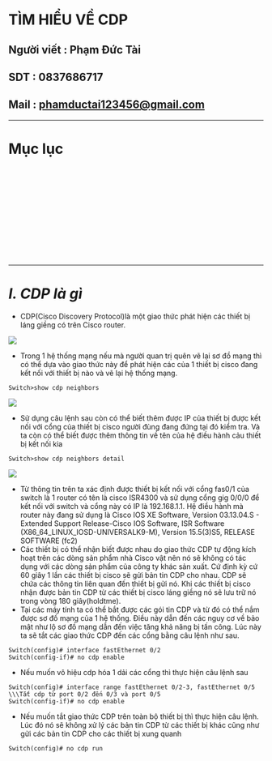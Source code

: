 <!--
# h1
## h2
### h3
#### h4
##### h5
###### h6

*in nghiêng*

**bôi đậm**

***vừa in nghiêng vừa bôi đậm***

`inlide code`

```php

echo ("highlight code");

```

[Link test](https://viblo.asia/helps/cach-su-dung-markdown-bxjvZYnwkJZ)

![markdown](https://images.viblo.asia/518eea86-f0bd-45c9-bf38-d5cb119e947d.png)

* mục 3
* mục 2
* mục 1

1. item 1
2. item 2
3. item 3

***
horizonal rules

> text

{@youtube: https://www.youtube.com/watch?v=HndN6P9ke6U}
* Cài đặt nginx bằng câu lệnh sau
```php
dnf -y install nginx
```
*	Cấu hình nginx như sau
```php
vi /etc/nginx/nginx.conf

 Server{
     ...
     server_name www.srv.world;
     ...
 }
 
-->

# TÌM HIỂU VỀ CDP
## Người viết : Phạm Đức Tài
## SDT : 0837686717
## Mail : phamductai123456@gmail.com

***
# Mục lục
# []()

## &ensp; []()

## &ensp; []()

## &ensp; []()

# []()
***
# ***I.	CDP là gì***
* CDP(Cisco Discovery Protocol)là một giao thức phát hiện các thiết bị láng giềng có trên Cisco router.

![](https://user-images.githubusercontent.com/52046920/182113706-167e0a6b-1493-4385-a866-8ea86eae30d1.png)
* Trong 1 hệ thống mạng nếu mà người quan trị quên vẽ lại sơ đồ mạng thì có thể dựa vào giao thức này để phát hiện các của 1 thiết bị cisco đang kết nối với thiết bị nào và vẽ lại hệ thống mạng.
```cisco
Switch>show cdp neighbors
```

![](https://user-images.githubusercontent.com/52046920/182113562-d6df8c7b-de94-4ad0-a16a-eba994f970ce.png)
* Sử dụng câu lệnh sau còn có thể biết thêm được IP của thiết bị được kết nối với cổng của thiết bị cisco người đùng đang đứng tại đó kiểm tra. Và ta còn có thể biết được thêm thông tin về tên của hệ điều hành cảu thiết bị kết nối kia
```cisco
Switch>show cdp neighbors detail
```

![](https://user-images.githubusercontent.com/52046920/182113572-a983c1cb-07b5-4081-baba-ad4477f3b4f4.png)
* Từ thông tin trên ta xác định được thiết bị kết nối với cổng fas0/1 của switch là 1 router có tên là cisco ISR4300 và sử dụng cổng gig 0/0/0 để kết nối với switch và cổng này có IP là 192.168.1.1. Hệ điều hành mà router này đang sử dụng là Cisco IOS XE Software, Version 03.13.04.S - Extended Support Release-Cisco IOS Software, ISR Software (X86_64_LINUX_IOSD-UNIVERSALK9-M), Version 15.5(3)S5, RELEASE SOFTWARE (fc2)
* Các thiết bị có thể nhận biết được nhau do giao thức CDP tự động kích hoạt trên các dòng sản phẩm nhà Cisco vật nên nó sẽ không có tác dụng với các dòng sản phẩm của công ty khác sản xuất. Cứ định kỳ cứ 60 giây 1 lần các thiết bị cisco sẽ gửi bản tin CDP cho nhau. CDP sẽ chứa các thông tin liên quan đến thiết bị gửi nó. Khi các thiết bị cisco nhận được bản tin CDP từ các thiết bị cisco láng giềng nó sẽ lưu trữ nó trong vòng 180 giây(holdtme).
* Tại các máy tính ta có thể bắt được các gói tin CDP và từ đó có thể nắm được sơ đồ mạng của 1 hệ thống. Điều này dẫn đến các nguy cơ về bảo mật như lộ sơ đồ mạng dẫn đến việc tăng khả năng bị tấn công. Lúc này ta sẽ tắt các giao thức CDP đến các cổng bằng câu lệnh như sau.
```cisco
Switch(config)# interface fastEthernet 0/2
Switch(config-if)# no cdp enable
```
* Nếu muốn vô hiệu cdp hóa 1 dải các cổng thì thực hiện câu lệnh sau
```cisco
Switch(config)# interface range fastEthernet 0/2-3, fastEthernet 0/5            \\\Tắt cdp từ port 0/2 đến 0/3 và port 0/5
Switch(config-if)# no cdp enable
```
* Nếu muốn tắt giao thức CDP trên toàn bộ thiết bị thì thực hiện câu lệnh. Lúc đó nó sẽ không xử lý các bản tin CDP từ các thiết bị khác cũng như gửi các bản tin CDP cho các thiết bị xung quanh
```cisco
Switch(config)# no cdp run
```